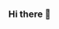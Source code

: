 ### Hi there 👋

<!--
**AmandaLuiza/AmandaLuiza** is a ✨ _special_ ✨ repository because its `README.md` (this file) appears on your GitHub profile.

Here are some ideas to get you started:

-🔭 Trabalho com front-end
- 🌱 Estudo análise e desenvolvimento de sistemas
- 💬 Em busca de uma oportunidade de estágio
- 📫 Email:amandaluiza3225@gmail.com
- 😄 Pronouns: ela/dela
-->

